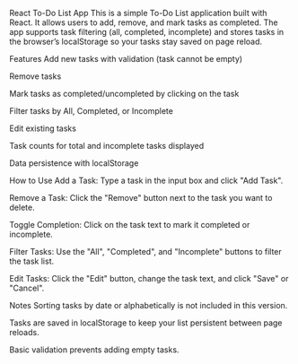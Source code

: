 React To-Do List App
This is a simple To-Do List application built with React. It allows users to add, remove, and mark tasks as completed. The app supports task filtering (all, completed, incomplete) and stores tasks in the browser’s localStorage so your tasks stay saved on page reload.

Features
Add new tasks with validation (task cannot be empty)

Remove tasks

Mark tasks as completed/uncompleted by clicking on the task

Filter tasks by All, Completed, or Incomplete

Edit existing tasks

Task counts for total and incomplete tasks displayed

Data persistence with localStorage

How to Use
Add a Task: Type a task in the input box and click "Add Task".

Remove a Task: Click the "Remove" button next to the task you want to delete.

Toggle Completion: Click on the task text to mark it completed or incomplete.

Filter Tasks: Use the "All", "Completed", and "Incomplete" buttons to filter the task list.

Edit Tasks: Click the "Edit" button, change the task text, and click "Save" or "Cancel".


Notes
Sorting tasks by date or alphabetically is not included in this version.

Tasks are saved in localStorage to keep your list persistent between page reloads.

Basic validation prevents adding empty tasks.
